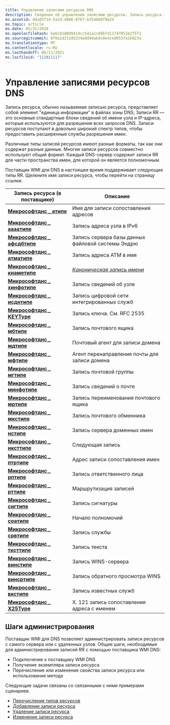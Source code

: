 ```yaml
---
title: Управление записями ресурсов DNS
description: Сведения об управлении записями ресурсов. Запись ресурса — это запись блока данных в файлах зоны DNS, которая используется для разрешения всех запросов DNS.
ms.assetid: ddad5f14-5a2d-4966-87b7-b354666f9e24
ms.topic: article
ms.date: 05/31/2018
ms.openlocfilehash: ba6c818899414cc541a1c89bfd11747051b2f5f1
ms.sourcegitcommit: 8f0a1d212dd154e8d94ab4c0e4ced053fa16823a
ms.translationtype: MT
ms.contentlocale: ru-RU
ms.lasthandoff: 06/11/2021
ms.locfileid: "112011117"
---
```

# <a name="managing-dns-resource-records"></a>Управление записями ресурсов DNS

Запись ресурса, обычно называемая записью ресурса, представляет собой элемент "единица информации" в файлах зоны DNS; Записи RR — это основные стандартные блоки сведений об имени узла и IP-адреса, которые используются для разрешения всех запросов DNS. Записи ресурсов поступают в довольно широкий спектр типов, чтобы предоставить расширенные службы разрешения имен.

Различные типы записей ресурсов имеют разные форматы, так как они содержат разные данные. Многие записи ресурсов совместно используют общий формат. Каждый DNS-сервер содержит записи RR для части пространства имен, для которой он является полномочным.

Поставщик WMI для DNS в настоящее время поддерживает следующие типы RR. Щелкните имя записи ресурса, чтобы перейти на страницу ссылки.



| Запись ресурса (в поставщике)                             | Описание                                                  |
|-----------------------------------------------------------|--------------------------------------------------------------|
| [**Микрософтднс \_ атипе**](microsoftdns-atype.md)         | Имя для записи сопоставления адресов                               |
| [**Микрософтднс \_ аааатипе**](microsoftdns-aaaatype.md)   | Запись адреса узла в IPv6                                  |
| [**Микрософтднс \_ афсдбтипе**](microsoftdns-afsdbtype.md) | Запись сервера базы данных файловой системы Эндрю                    |
| [**Микрософтднс \_ атматипе**](microsoftdns-atmatype.md)   | Запись адреса ATM в имя                                   |
| [**Микрософтднс \_ кнаметипе**](microsoftdns-cnametype.md) | [*Каноническая запись имени*](c-gly.md) |
| [**Микрософтднс \_ хинфотипе**](microsoftdns-hinfotype.md) | Запись сведений об узле                                      |
| [**Микрософтднс \_ исднтипе**](microsoftdns-isdntype.md)   | Запись цифровой сети интегрированных служб                   |
| [**Микрософтднс \_ KEYType**](microsoftdns-keytype.md)     | Запись ключа. См. RFC 2535                                     |
| [**Микрософтднс \_ мбтипе**](microsoftdns-mbtype.md)       | Запись почтового ящика                                               |
| [**Микрософтднс \_ мдтипе**](microsoftdns-mdtype.md)       | Почтовый агент для записи домена                             |
| [**Микрософтднс \_ мфтипе**](microsoftdns-mftype.md)       | Агент перенаправления почты для записи домена                  |
| [**Микрософтднс \_ мгтипе**](microsoftdns-mgtype.md)       | Запись почтовой группы                                            |
| [**Микрософтднс \_ минфотипе**](microsoftdns-minfotype.md) | Запись сведений о почте                                      |
| [**Микрософтднс \_ мртипе**](microsoftdns-mrtype.md)       | Запись переименования почтового ящика                                        |
| [**Микрософтднс \_ мкстипе**](microsoftdns-mxtype.md)       | Запись почтового обменника                                        |
| [**Микрософтднс \_ нстипе**](microsoftdns-nstype.md)       | Запись сервера доменных имен                                           |
| [**Микрософтднс \_ нксттипе**](microsoftdns-nxttype.md)     | Следующая запись                                                  |
| [**Микрософтднс \_ птртипе**](microsoftdns-ptrtype.md)     | Адрес записи сопоставления имен                               |
| [**Микрософтднс \_ рптипе**](microsoftdns-rptype.md)       | Запись ответственного лица                                    |
| [**Микрософтднс \_ рттипе**](microsoftdns-rttype.md)       | Маршрутизация записей                                         |
| [**Микрософтднс \_ сигтипе**](microsoftdns-sigtype.md)     | Запись сигнатуры                                             |
| [**Микрософтднс \_ соатипе**](microsoftdns-soatype.md)     | Начало полномочий                                           |
| [**Микрософтднс \_ срвтипе**](microsoftdns-srvtype.md)     | Запись службы                                               |
| [**Микрософтднс \_ тксттипе**](microsoftdns-txttype.md)     | Запись текста                                                  |
| [**Микрософтднс \_ винстипе**](microsoftdns-winstype.md)   | Запись WINS-сервера                                           |
| [**Микрософтднс \_ винсртипе**](microsoftdns-winsrtype.md) | Запись обратного просмотра WINS                                   |
| [**Микрософтднс \_ вкстипе**](microsoftdns-wkstype.md)     | Запись известных служб                                   |
| [**Микрософтднс \_ X25Type**](microsoftdns-x25type.md)     | X. 121 запись сопоставления адреса с именем                         |



 

## <a name="administration-steps"></a>Шаги администрирования

Поставщик WMI для DNS позволяет администрировать записи ресурсов с самого сервера или с удаленных узлов. Общие шаги, необходимые для администрирования записей RR с помощью поставщика WMI DNS:

-   Подключение к поставщику WMI DNS
-   Получение экземпляра записи ресурса
-   Перечисление или изменение свойства записи ресурса или использование метода

Следующие задачи связаны со связанными с ними примерами сценариев.

-   [Перечисление типов ресурсов](dns-wmi-provider-samples-managing-dns-resource-records.md)
-   [Добавление записи ресурса](dns-wmi-provider-samples-managing-dns-resource-records.md)
-   [Удаление записи ресурса](dns-wmi-provider-samples-managing-dns-resource-records.md)
-   [Изменение записи ресурса](dns-wmi-provider-samples-managing-dns-resource-records.md)

 

 




